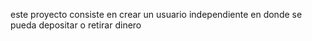 este proyecto consiste en crear un usuario independiente en donde se pueda depositar o retirar dinero
